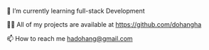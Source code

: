 🌱 I’m currently learning full-stack Development

👨‍💻 All of my projects are available at https://github.com/dohangha

📫 How to reach me hadohang@gmail.com 



